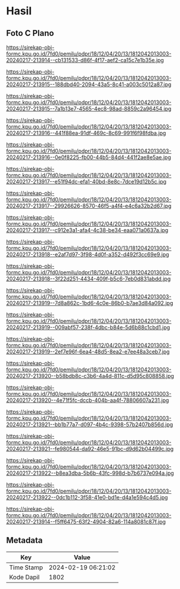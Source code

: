 # Hasil

## Foto C Plano

https://sirekap-obj-formc.kpu.go.id/7fd0/pemilu/pdpr/18/12/04/20/13/1812042013003-20240217-213914--cb131533-d86f-4f17-aef2-ca15c7e1b35e.jpg

https://sirekap-obj-formc.kpu.go.id/7fd0/pemilu/pdpr/18/12/04/20/13/1812042013003-20240217-213915--188dbd40-2094-43a5-8c41-a003c5012a87.jpg

https://sirekap-obj-formc.kpu.go.id/7fd0/pemilu/pdpr/18/12/04/20/13/1812042013003-20240217-213915--7a1b13e7-4565-4ec8-98ad-8859c2a96454.jpg

https://sirekap-obj-formc.kpu.go.id/7fd0/pemilu/pdpr/18/12/04/20/13/1812042013003-20240217-213916--441f88ea-91df-469c-8c69-991f6f98fdba.jpg

https://sirekap-obj-formc.kpu.go.id/7fd0/pemilu/pdpr/18/12/04/20/13/1812042013003-20240217-213916--0e0f8225-fb00-44b5-84d4-441f2ae8e5ae.jpg

https://sirekap-obj-formc.kpu.go.id/7fd0/pemilu/pdpr/18/12/04/20/13/1812042013003-20240217-213917--e51f94dc-efa1-40bd-8e8c-7dce19d12b5c.jpg

https://sirekap-obj-formc.kpu.go.id/7fd0/pemilu/pdpr/18/12/04/20/13/1812042013003-20240217-213917--29926626-8570-46f5-a4f4-e4c6a32b2d67.jpg

https://sirekap-obj-formc.kpu.go.id/7fd0/pemilu/pdpr/18/12/04/20/13/1812042013003-20240217-213917--c912e3a1-afa4-4c38-be34-eaa071a0637a.jpg

https://sirekap-obj-formc.kpu.go.id/7fd0/pemilu/pdpr/18/12/04/20/13/1812042013003-20240217-213918--e2af7d97-3f98-4d0f-a352-d492f3cc69e9.jpg

https://sirekap-obj-formc.kpu.go.id/7fd0/pemilu/pdpr/18/12/04/20/13/1812042013003-20240217-213918--3f22d251-4434-409f-b5c6-7eb0d831abdd.jpg

https://sirekap-obj-formc.kpu.go.id/7fd0/pemilu/pdpr/18/12/04/20/13/1812042013003-20240217-213919--7d8a862c-1bd6-4c0e-86b0-b7ae3d84a092.jpg

https://sirekap-obj-formc.kpu.go.id/7fd0/pemilu/pdpr/18/12/04/20/13/1812042013003-20240217-213919--009abf57-238f-4dbc-b84e-5d6b88c1cbd1.jpg

https://sirekap-obj-formc.kpu.go.id/7fd0/pemilu/pdpr/18/12/04/20/13/1812042013003-20240217-213919--2ef7e96f-6ea4-48d5-8ea2-e7ee48a3ceb7.jpg

https://sirekap-obj-formc.kpu.go.id/7fd0/pemilu/pdpr/18/12/04/20/13/1812042013003-20240217-213920--b58bdb8c-c3b6-4a4d-811c-d5d95c808858.jpg

https://sirekap-obj-formc.kpu.go.id/7fd0/pemilu/pdpr/18/12/04/20/13/1812042013003-20240217-213920--4e71f5fc-dccb-404b-aa4f-78806607a231.jpg

https://sirekap-obj-formc.kpu.go.id/7fd0/pemilu/pdpr/18/12/04/20/13/1812042013003-20240217-213921--bb1b77a7-d097-4b4c-9398-57b2407b856d.jpg

https://sirekap-obj-formc.kpu.go.id/7fd0/pemilu/pdpr/18/12/04/20/13/1812042013003-20240217-213921--fe980544-da92-46e5-91bc-d9d62b04499c.jpg

https://sirekap-obj-formc.kpu.go.id/7fd0/pemilu/pdpr/18/12/04/20/13/1812042013003-20240217-213922--b8ea3dba-5b6b-43fc-998d-b7b6737e094a.jpg

https://sirekap-obj-formc.kpu.go.id/7fd0/pemilu/pdpr/18/12/04/20/13/1812042013003-20240217-213922--0dc1b112-3f58-41e0-bd1e-d4a1e594c4d5.jpg

https://sirekap-obj-formc.kpu.go.id/7fd0/pemilu/pdpr/18/12/04/20/13/1812042013003-20240217-213914--f5ff6475-63f2-4904-82a6-114a8081c87f.jpg


## Metadata

| Key        | Value               |
| ---------- | ------------------- |
| Time Stamp | 2024-02-19 06:21:02 |
| Kode Dapil | 1802                |



